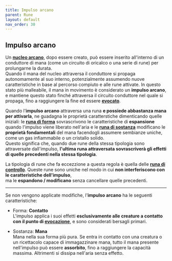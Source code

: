 ```yaml
---
title: Impulso arcano
parent: Rune
layout: default
nav_order: 30
---
```


## Impulso arcano

Un [**nucleo arcano**][nucleo], dopo essere creato, può essere inserito all'interno di un conduttore di mana (come un circuito di oricalco o una serie di rune) per prolungarne la durata.  
Quando il mana del nucleo attraversa il conduttore si propaga autonomamente al suo interno, potenzialmente assumendo nuove caratteristiche in base al percorso compiuto e alle rune attivate. In questo stato più malleabile, il mana in movimento è considerato un **impulso arcano**, e mantiene questo stato finché attraversa il circuito conduttore nel quale si propaga, fino a raggiungere la fine ed essere [**evocato**](./evocation).

Quando l'**impulso arcano** attraversa una runa **e possiede abbastanza mana per attivarla**, ne guadagna le proprietà caratterstiche dimenticando quelle iniziali: le [**runa di forma**](./shape/) sovrascrivono le caratteristiche di **espansione** quando l'impulso viene liberato nell'aria e le [**runa di sostanza**](./substance/) modificano le **proprietà fondamentali** del mana facendogli assumere sembianze uniche, come un gas infiammabile o un cristallo solido.  
Questo significa che, quando due rune della stessa tipologia sono attraversate dall'impulso, **l'ultima runa attraversata sovrascriverà gli effetti di quelle precedenti nella stessa tipologia**.

La tipologia di rune che fa eccezzione a questa regola è quella delle [**runa di controllo**](./control/). Queste rune sono uniche nel modo in cui **non interferiscono con le caratteristiche dell'impulso**,  
ma le **espandono / modificano** senza cancellare quelle precedenti.

---

Se non vengono applicate modifiche, l'**impulso arcano** ha le seguenti caratteristiche:

* Forma: **Contatto**<br>   L'impulso applica i suoi effetti **esclusivamente alle creature a contatto con il punto di [evocazione](./evocation)**, e sono considerati bersagli primari.

* Sostanza: **Mana**<br>    Mana nella sua forma più pura. Se entra in contatto con una creatura o un ricettacolo capace di immagazzinare mana, tutto il mana presente nell'impulso può essere **assorbito**, fino a raggiungere la capacità massima. Altrimenti si dissipa nell'aria senza effetto.

[nucleo]: ./arcane-core